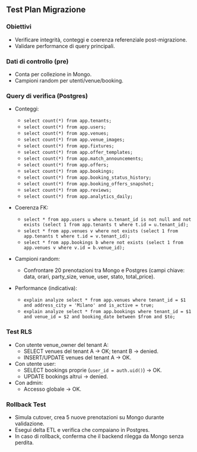 ## Test Plan Migrazione

### Obiettivi
- Verificare integrità, conteggi e coerenza referenziale post-migrazione.
- Validare performance di query principali.

### Dati di controllo (pre)
- Conta per collezione in Mongo.
- Campioni random per utenti/venue/booking.

### Query di verifica (Postgres)
- Conteggi:
  - `select count(*) from app.tenants;`
  - `select count(*) from app.users;`
  - `select count(*) from app.venues;`
  - `select count(*) from app.venue_images;`
  - `select count(*) from app.fixtures;`
  - `select count(*) from app.offer_templates;`
  - `select count(*) from app.match_announcements;`
  - `select count(*) from app.offers;`
  - `select count(*) from app.bookings;`
  - `select count(*) from app.booking_status_history;`
  - `select count(*) from app.booking_offers_snapshot;`
  - `select count(*) from app.reviews;`
  - `select count(*) from app.analytics_daily;`

- Coerenza FK:
  - `select * from app.users u where u.tenant_id is not null and not exists (select 1 from app.tenants t where t.id = u.tenant_id);`
  - `select * from app.venues v where not exists (select 1 from app.tenants t where t.id = v.tenant_id);`
  - `select * from app.bookings b where not exists (select 1 from app.venues v where v.id = b.venue_id);`

- Campioni random:
  - Confrontare 20 prenotazioni tra Mongo e Postgres (campi chiave: data, orari, party_size, venue, user, stato, total_price).

- Performance (indicativa):
  - `explain analyze select * from app.venues where tenant_id = $1 and address_city = 'Milano' and is_active = true;`
  - `explain analyze select * from app.bookings where tenant_id = $1 and venue_id = $2 and booking_date between $from and $to;`

### Test RLS
- Con utente venue_owner del tenant A:
  - SELECT venues del tenant A → OK; tenant B → denied.
  - INSERT/UPDATE venues del tenant A → OK.
- Con utente user:
  - SELECT bookings proprie (`user_id = auth.uid()`) → OK.
  - UPDATE bookings altrui → denied.
- Con admin:
  - Accesso globale → OK.

### Rollback Test
- Simula cutover, crea 5 nuove prenotazioni su Mongo durante validazione.
- Esegui delta ETL e verifica che compaiano in Postgres.
- In caso di rollback, conferma che il backend rilegga da Mongo senza perdita.



